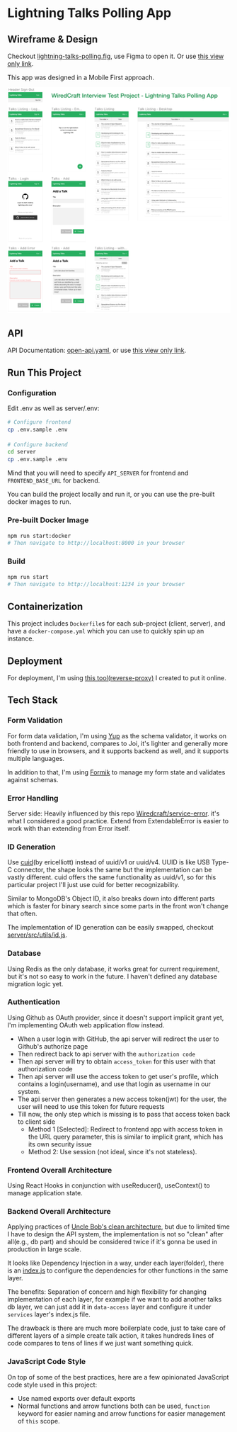 # Lightning Talks Polling App

## Wireframe & Design

Checkout [lightning-talks-polling.fig](https://github.com/rankun203/test-fullstack/blob/master/docs/lightning-talks-polling.fig), use Figma to open it. Or use [this view only link](https://www.figma.com/file/yFqtpELaUl31Qe0GGXTsXR/Lightning-Talks-Polling).

This app was designed in a Mobile First approach.

<p align="center"><a href="https://www.figma.com/file/yFqtpELaUl31Qe0GGXTsXR/Lightning-Talks-Polling"><img width="738" src="docs/design.png"></a></p>

## API

API Documentation: [open-api.yaml](https://github.com/rankun203/test-fullstack/blob/master/docs/open-api.yaml), or use [this view only link](https://documenter.getpostman.com/view/4228/SW7c2n5Z).

## Run This Project

### Configuration

Edit .env as well as server/.env:

```bash
# Configure frontend
cp .env.sample .env

# Configure backend
cd server
cp .env.sample .env
```

Mind that you will need to specify `API_SERVER` for frontend and `FRONTEND_BASE_URL` for backend.

You can build the project locally and run it, or you can use the pre-built docker images to run.

### Pre-built Docker Image

```bash
npm run start:docker
# Then navigate to http://localhost:8000 in your browser
```

### Build

```bash
npm run start
# Then navigate to http://localhost:1234 in your browser
```

## Containerization

This project includes `Dockerfile`s for each sub-project (client, server), and have a `docker-compose.yml` which you can use to quickly spin up an instance.

## Deployment

For deployment, I'm using [this tool(reverse-proxy)](https://github.com/rankun203/reverse-proxy) I created to put it online.

## Tech Stack

### Form Validation

For form data validation, I'm using [Yup](https://github.com/jquense/yup) as the schema validator, it works on both frontend and backend, compares to Joi, it's lighter and generally more friendly to use in browsers, and it supports backend as well, and it supports multiple languages.

In addition to that, I'm using [Formik](https://jaredpalmer.com/formik) to manage my form state and validates against schemas.

### Error Handling

Server side: Heavily influenced by this repo [Wiredcraft/service-error](https://github.com/Wiredcraft/service-error). it's what I considered a good practice. Extend from ExtendableError is easier to work with than extending from Error itself.

### ID Generation

Use [cuid](https://github.com/ericelliott/cuid)(by ericelliott) instead of uuid/v1 or uuid/v4. UUID is like USB Type-C connector, the shape looks the same but the implementation can be vastly different. cuid offers the same functionality as uuid/v1, so for this particular project I'll just use cuid for better recognizability.

Similar to MongoDB's Object ID, it also breaks down into different parts which is faster for binary search since some parts in the front won't change that often.

The implementation of ID generation can be easily swapped, checkout [server/src/utils/id.js](https://github.com/rankun203/test-fullstack/blob/master/server/src/utils/id.js).

### Database

Using Redis as the only database, it works great for current requirement, but it's not so easy to work in the future. I haven't defined any database migration logic yet.

### Authentication

Using Github as OAuth provider, since it doesn't support implicit grant yet, I'm implementing OAuth web application flow instead.

- When a user login with GitHub, the api server will redirect the user to Github's authorize page
- Then redirect back to api server with the `authorization code`
- Then api server will try to obtain `access_token` for this user with that authorization code
- Then api server will use the access token to get user's profile, which contains a login(username), and use that login as username in our system.
- The api server then generates a new access token(jwt) for the user, the user will need to use this token for future requests
- Till now, the only step which is missing is to pass that access token back to client side
  - Method 1 [Selected]: Redirect to frontend app with access token in the URL query parameter, this is similar to implicit grant, which has its own security issue
  - Method 2: Use session (not ideal, since it's not stateless).

### Frontend Overall Architecture

Using React Hooks in conjunction with useReducer(), useContext() to manage application state.

### Backend Overall Architecture

Applying practices of [Uncle Bob's clean architecture](https://blog.cleancoder.com/uncle-bob/2012/08/13/the-clean-architecture.html), but due to limited time I have to design the API system, the implementation is not so "clean" after all(e.g., db part) and should be considered twice if it's gonna be used in production in large scale.

It looks like Dependency Injection in a way, under each layer(folder), there is an [index.js](https://github.com/rankun203/test-fullstack/blob/master/server/src/modules/talks/models/index.js) to configure the dependencies for other functions in the same layer.

The benefits: Separation of concern and high flexibility for changing implementation of each layer, for example if we want to add another talks db layer, we can just add it in `data-access` layer and configure it under `services` layer's index.js file.

The drawback is there are much more boilerplate code, just to take care of different layers of a simple create talk action, it takes hundreds lines of code compares to tens of lines if we just want something quick.

### JavaScript Code Style

On top of some of the best practices, here are a few opinionated JavaScript code style used in this project:

- Use named exports over default exports
- Normal functions and arrow functions both can be used, `function` keyword for easier naming and arrow functions for easier management of `this` scope.
